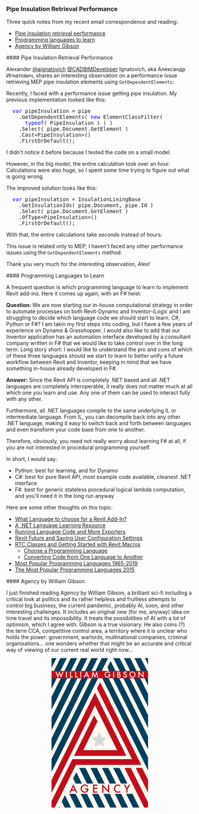 <head>
<meta http-equiv="Content-Type" content="text/html; charset=utf-8">
<link rel="stylesheet" type="text/css" href="bc.css">
<script src="https://cdn.rawgit.com/google/code-prettify/master/loader/run_prettify.js" type="text/javascript"></script>
</head>

<!---

- mention gibson agency
  william_gibson_agency.jpg

- performance issue retrieving MEP pipe insulation elements using GetDependentElements
  by Александр Игнатович <cadbimdeveloper@yandex.ru>
  I have a short note for TBC. Only a little part of the blogpost somewhere in the future.
  Recently I faced with a performance issue getting pipes insulation. My previous implementation looked like this:
  var pipeInsulation = pipe
    .GetDependentElements(new ElementClassFilter(typeof(PipeInsulation)))
    .Select(pipe.Document.GetElement)
    .Cast<PipeInsulation>()
    .FirstOrDefault();
  I didn't notice it before because I tested the code on a small model, however in the big model entire calculation tooked more than hour. Calculations were also huge, so I spent some time trying to figure out what is going wrong. Now the solution looks like this:
  var pipeInsulation = InsulationLiningBase
    .GetInsulationIds(pipe.Document, pipe.Id)
    .Select(pipe.Document.GetElement)
    .OfType<PipeInsulation>()
    .FirstOrDefault();
  Now the entire calculations take seconds instead of hours.
  This issue is related only to MEP; I haven't faced any other performance issues usng the `GetDependentElements` method.
  thank you very much for the interesting observation!

- programming languages to learn
  email [Computational Strategy - Question for the Expert] Andrea Rolle
  [Q] We are now starting our in-house computational strategy in order to automate processes on both Revit-Dynamo and Inventor-iLogic and I am struggling to decide which language code we should start to learn.
  C#, Python or F#? I am moving my first steps into coding but I have a few years of experience on Dynamo & Grasshopper. 
  I would like to add that our Inventor has got an automation interface developed by a consultant company written in F# which eventually we would like to take control over it in the long term.
  Long story short I would like to understand the pro and cons about  which language should we start to learn (between C#, Python and F#) to better unify a future workflow between Revit and Inventor, keeping in mind that we have something in house already developed in F#.
  [A] I would say:
  - Python: best fpr learning, and for Dynamo
  - C# best for pure Revit API, most example code, cleanest .NET interface
  - F# best for stateless procedural generic logical lambda computation, and you'll need it in the long run anyway

/Users/jta/a/doc/revit/tbc/git/a % tbcsh_search.py language
0163:Language Integrated Query Linq
0178:Language Independent Category Access
0188:A .NET Language Learning Resource
0512:Language Independent Subcategory Creation
0799:Running Language Code and More Exporters
0930:MUI: Multiple Language Interface Update
0946:Removing Extreneous Mac Architectures, Languages and Files
0948:All-zero Language Codes in the Revit Product GUID
0998:Language Independent Section View Type Id Retrieval
1078:Multi-language Shared Parameters
1347:The Most Popular Programming Languages 2015
1368:<"#15">Choose a Programming Language
1368:<"#16">Converting Code from One Language to Another
1523:Multiple Language RESX Resource Files
1523:<"#2">Supporting Multiple Language Resource Files
1792:<"#5"> Most Popular Programming Languages 1965-2019
1838:2021 Migration, Add-In Language, BIM360 Research
1838:<"#3"> What Language to choose for a Revit Add-In?
1880:<"#3"> Más Allá de Dynamo &ndash; Spanish-Language Book
1885:<"#4"> Internationalisation Using .NET Language Resources
1892:Model Group and DA4R Language in Forge
1892:<"#3"> Specifying the Revit UI Language in DA4R
1920:<"#3"> Local Language Forge Classes

/Users/jta/a/doc/revit/tbc/git/a % bl 0188 0799 0946 1347 1368 1792
<ul>
<li><a href="http://thebuildingcoder.typepad.com/blog/2009/07/a-net-language-learning-resource.html">A .NET Language Learning Resource</a></li>
<li><a href="http://thebuildingcoder.typepad.com/blog/2012/07/determine-running-language-code.html">Running Language Code and More Exporters</a></li>
<li><a href="http://thebuildingcoder.typepad.com/blog/2013/05/removing-extreneous-mac-architectures-and-languages.html">Removing Unused Mac Architectures, Languages and Files</a></li>
<li><a href="http://thebuildingcoder.typepad.com/blog/2015/08/revit-future-and-saving-user-configuration-settings.html">Revit Future and Saving User Configuration Settings</a></li>
<li><a href="http://thebuildingcoder.typepad.com/blog/2015/10/rtc-classes-and-getting-started-with-revit-macros.html">RTC Classes and Getting Started with Revit Macros</a></li>
<li><a href="https://thebuildingcoder.typepad.com/blog/2019/10/invitation-to-devcon-visual-programming-in-infrastructure.html">DevCon Invitation and Dynamo for Infrastructure</a></li>
</ul>

/Users/jta/a/doc/revit/tbc/git/a % blmd 0188 0799 0946 1347 1368 1792
- [A .NET Language Learning Resource](http://thebuildingcoder.typepad.com/blog/2009/07/a-net-language-learning-resource.html) == - [Running Language Code and More Exporters](http://thebuildingcoder.typepad.com/blog/2012/07/determine-running-language-code.html) == - [Removing Unused Mac Architectures, Languages and Files](http://thebuildingcoder.typepad.com/blog/2013/05/removing-extreneous-mac-architectures-and-languages.html) == - [Revit Future and Saving User Configuration Settings](http://thebuildingcoder.typepad.com/blog/2015/08/revit-future-and-saving-user-configuration-settings.html) == - [RTC Classes and Getting Started with Revit Macros](http://thebuildingcoder.typepad.com/blog/2015/10/rtc-classes-and-getting-started-with-revit-macros.html) == - [DevCon Invitation and Dynamo for Infrastructure](https://thebuildingcoder.typepad.com/blog/2019/10/invitation-to-devcon-visual-programming-in-infrastructure.html)

twitter:

add #thebuildingcoder

 the #RevitAPI #DynamoBim @AutodeskForge @AutodeskRevit #bim #ForgeDevCon 

&ndash; 
...

linkedin:


#bim #DynamoBim #ForgeDevCon #Revit #API #IFC #SDK #AI #VisualStudio #Autodesk #AEC #adsk

the [Revit API discussion forum](http://forums.autodesk.com/t5/revit-api-forum/bd-p/160) thread

<center>
<img src="img/" alt="" title="" width="600"/>
<p style="font-size: 80%; font-style:italic"></p>
</center>

**Question:** 

**Answer:**

**Response:**  

Many thanks to  for this very helpful explanation!

<pre class="code">
</pre>

-->

### Pipe Insulation Retrieval Performance

Three quick notes from my recent email correspondence and reading:

- [Pipe insulation retrieval performance](#2)
- [Programming languages to learn](#3)
- [Agency by William Gibson](#4)

####<a name="2"></a> Pipe Insulation Retrieval Performance

Alexander [@aignatovich](https://forums.autodesk.com/t5/user/viewprofilepage/user-id/1257478) [@CADBIMDeveloper](https://github.com/CADBIMDeveloper) Ignatovich, aka Александр Игнатович,
shares an interesting observation on a performance issue retrieving MEP pipe insulation elements using `GetDependentElements`:

Recently, I faced with a performance issue getting pipe insulation.
My previous implementation looked like this:

<pre class="code">
&nbsp;&nbsp;<span style="color:blue;">var</span>&nbsp;pipeInsulation&nbsp;=&nbsp;pipe
&nbsp;&nbsp;&nbsp;&nbsp;.GetDependentElements(&nbsp;<span style="color:blue;">new</span>&nbsp;ElementClassFilter(&nbsp;
&nbsp;&nbsp;&nbsp;&nbsp;&nbsp;&nbsp;<span style="color:blue;">typeof</span>(&nbsp;PipeInsulation&nbsp;)&nbsp;)&nbsp;)
&nbsp;&nbsp;&nbsp;&nbsp;.Select(&nbsp;pipe.Document.GetElement&nbsp;)
&nbsp;&nbsp;&nbsp;&nbsp;.Cast&lt;PipeInsulation&gt;()
&nbsp;&nbsp;&nbsp;&nbsp;.FirstOrDefault();
</pre>

I didn't notice it before because I tested the code on a small model.

However, in the big model, the entire calculation took over an hour.
Calculations were also huge, so I spent some time trying to figure out what is going wrong.

The improved solution looks like this:

<pre class="code">
&nbsp;&nbsp;<span style="color:blue;">var</span>&nbsp;pipeInsulation&nbsp;=&nbsp;InsulationLiningBase
&nbsp;&nbsp;&nbsp;&nbsp;.GetInsulationIds(&nbsp;pipe.Document,&nbsp;pipe.Id&nbsp;)
&nbsp;&nbsp;&nbsp;&nbsp;.Select(&nbsp;pipe.Document.GetElement&nbsp;)
&nbsp;&nbsp;&nbsp;&nbsp;.OfType&lt;PipeInsulation&gt;()
&nbsp;&nbsp;&nbsp;&nbsp;.FirstOrDefault();
</pre>

With that, the entire calculations take seconds instead of hours.

This issue is related only to MEP; I haven't faced any other performance issues using the `GetDependentElements` method.

Thank you very much for the interesting observation, Alex!

####<a name="3"></a> Programming Languages to Learn

A frequent question is which programming language to learn to implement Revit add-ins.
Here it comes up again, with an F# twist:

**Question:** We are now starting our in-house computational strategy in order to automate processes on both Revit-Dynamo and Inventor-iLogic and I am struggling to decide which language code we should start to learn.
C#, Python or F#?
I am takin my first steps into coding, but I have a few years of experience on Dynamo &amp; Grasshopper. 
I would also like to add that our Inventor application has an automation interface developed by a consultant company written in F# that we would like to take control over in the long term.
Long story short: I would like to understand the pro and cons of which of these three languages should we start to learn to better unify a future workflow between Revit and Inventor, keeping in mind that we have something in-house already developed in F#.

**Answer:** Since the Revit API is completely .NET based and all .NET languages are completely interoperable, it really does not matter much at all which one you learn and use.
Any one of them can be used to interact fully with any other.

Furthermore, all .NET languages compile to the same underlying IL or intermediate language.
From IL, you can decompile back into any other .NET language, making it easy to switch back and forth between languages and even transform your code base from one to another.

Therefore, obviously, you need not really worry about learning F# at all, if you are not interested in procedural programming yourself.

In short, I would say:

- Python: best for learning, and for Dynamo
- C#: best for pure Revit API, most example code available, cleanest .NET interface
- F#: best for generic stateless procedural logical lambda computation, and you'll need it in the long run anyway

Here are some other thoughts on this topic:

- [What Language to choose for a Revit Add-In?](https://thebuildingcoder.typepad.com/blog/2020/04/2021-migration-add-in-language-and-bim360-login.html)
- [A .NET Language Learning Resource](http://thebuildingcoder.typepad.com/blog/2009/07/a-net-language-learning-resource.html)
- [Running Language Code and More Exporters](http://thebuildingcoder.typepad.com/blog/2012/07/determine-running-language-code.html)
- [Revit Future and Saving User Configuration Settings](http://thebuildingcoder.typepad.com/blog/2015/08/revit-future-and-saving-user-configuration-settings.html)
- [RTC Classes and Getting Started with Revit Macros](http://thebuildingcoder.typepad.com/blog/2015/10/rtc-classes-and-getting-started-with-revit-macros.html)
    - [Choose a Programming Language](http://thebuildingcoder.typepad.com/blog/2015/10/rtc-classes-and-getting-started-with-revit-macros.html#15)
    - [Converting Code from One Language to Another](http://thebuildingcoder.typepad.com/blog/2015/10/rtc-classes-and-getting-started-with-revit-macros.html#16)
- [Most Popular Programming Languages 1965-2019](https://thebuildingcoder.typepad.com/blog/2019/10/invitation-to-devcon-visual-programming-in-infrastructure.html#5)
- [The Most Popular Programming Languages 2015](http://thebuildingcoder.typepad.com/blog/2013/05/removing-extreneous-mac-architectures-and-languages.html#3)

####<a name="4"></a> Agency by William Gibson

I just finished reading *Agency* by William Gibson, a brilliant sci-fi including a critical look at politics and its rather helpless and fruitless attempts to control big business, the current pandemic, probably AI, soon, and other interesting challenges.
It includes an original new (for me, anyway) idea on time travel and its impossibility.
It treats the possibilities of AI with a lot of optimism, which I agree with.
Gibson is a true visionary.
He also coins (?) the term CCA, competitive control area, a territory where it is unclear who holds the power: government, warlords, multinational companies, criminal organisations...
one wonders whether that might be an accurate and critical way of viewing of our current real world right now...

<center>
<img src="img/william_gibson_agency.jpg" alt="William Gibson Agency" title="William Gibson Agency" width="260"/> <!-- 1843 -->
</center>
